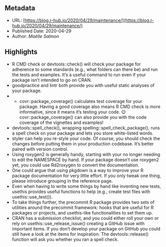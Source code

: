 ## Metadata

* URL: [https://blog.r-hub.io/2020/04/29/maintenance/](https://blog.r-hub.io/2020/04/29/maintenance/)
* Published Date: 2020-04-29
* Author: *Maëlle Salmon*

## Highlights

* R CMD check or devtools::check() will check your package for adherence to some standards (e.g., what folders can there be) and run the tests and examples. It’s a useful command to run even if your package isn’t intended to go on CRAN.
* goodpractice and lintr both provide you with useful static analyses of your package.
* 
  * covr::package\_coverage() calculates test coverage for your package. Having a good coverage also means R CMD check is more informative, since it means it’s testing your code. 😉 covr::package\_coverage() can also provide you with the code coverage of the vignettes and examples!
* devtools::spell\_check(), wrapping spelling::spell\_check\_package(), runs a spell check on your package and lets you store white-listed words.
* styler can help you re-style your code. Of course, you should check the changes before putting them in your production codebase. It’s better paired with version control.
* Using roxygen2 is generally handy, starting with your no longer needing to edit the NAMESPACE by hand. If your package doesn’t use roxygen2 yet, you could use Rd2roxygen to convert the documentation.
* One could argue that using pkgdown is a way to improve your R package documentation for very little effort. If you only tweak one thing, please introduce grouping in the reference page.
* Even when having to write some things by hand like inventing new tests, usethis provides useful functions to help (e.g., create test files with usethis::use\_test()).
* To take things further, the precommit R package provides two sets of utilities around the precommit framework: hooks that are useful for R packages or projects, and usethis-like functionalities to set them up.
* CRAN has a submission checklist, and you could either roll your own or rely on usethis::use_release_issue() creating a GitHub issue with important items. If you don’t develop your package on GitHub you could still have a look at the items for inspiration. The devtools::release() function will ask you whether you ran a spell check.
